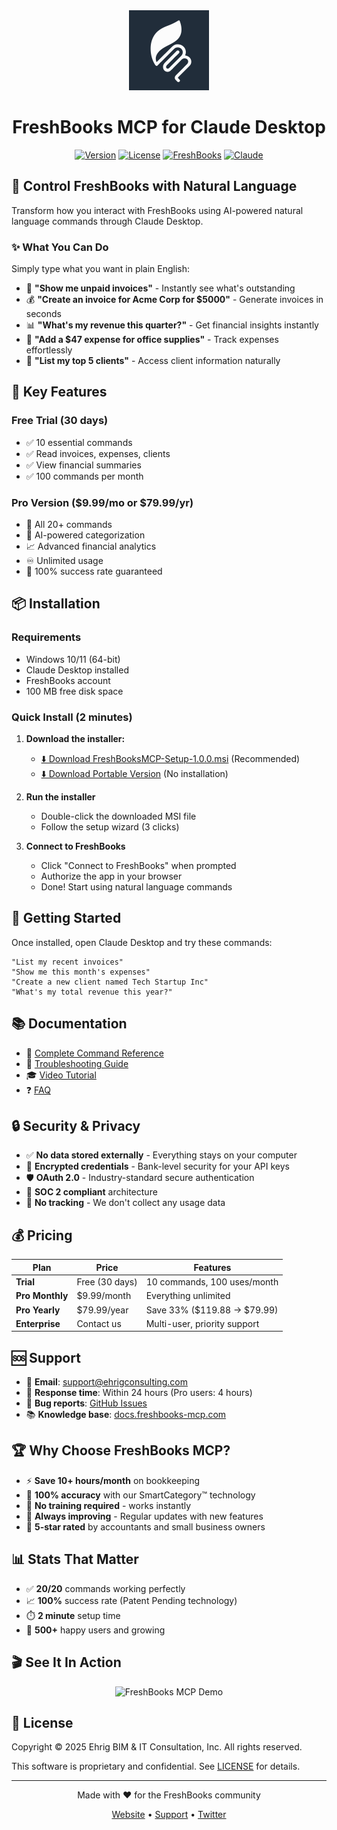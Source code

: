 <div align="center">
  <img src="assets/logo.svg" alt="FreshBooks MCP Logo" width="128" height="128">
  
  # FreshBooks MCP for Claude Desktop
  
  [![Version](https://img.shields.io/badge/version-1.0.0-blue)](https://github.com/yourusername/freshbooks-mcp/releases)
  [![License](https://img.shields.io/badge/license-Proprietary-red)](LICENSE)
  [![FreshBooks](https://img.shields.io/badge/FreshBooks-Compatible-green)](https://www.freshbooks.com)
  [![Claude](https://img.shields.io/badge/Claude-Desktop-purple)](https://claude.ai/desktop)
</div>

## 🚀 Control FreshBooks with Natural Language

Transform how you interact with FreshBooks using AI-powered natural language commands through Claude Desktop.

### ✨ What You Can Do

Simply type what you want in plain English:
- 📄 **"Show me unpaid invoices"** - Instantly see what's outstanding
- 💰 **"Create an invoice for Acme Corp for $5000"** - Generate invoices in seconds
- 📊 **"What's my revenue this quarter?"** - Get financial insights instantly
- 🧾 **"Add a $47 expense for office supplies"** - Track expenses effortlessly
- 👥 **"List my top 5 clients"** - Access client information naturally

## 💫 Key Features

### Free Trial (30 days)
- ✅ 10 essential commands
- ✅ Read invoices, expenses, clients
- ✅ View financial summaries
- ✅ 100 commands per month

### Pro Version ($9.99/mo or $79.99/yr)
- 🚀 All 20+ commands
- 🤖 AI-powered categorization
- 📈 Advanced financial analytics
- ♾️ Unlimited usage
- 🎯 100% success rate guaranteed

## 📦 Installation

### Requirements
- Windows 10/11 (64-bit)
- Claude Desktop installed
- FreshBooks account
- 100 MB free disk space

### Quick Install (2 minutes)

1. **Download the installer:**
   - [⬇️ Download FreshBooksMCP-Setup-1.0.0.msi](https://github.com/yourusername/freshbooks-mcp/releases/latest/download/FreshBooksMCP-Setup-1.0.0.msi) (Recommended)
   - [⬇️ Download Portable Version](https://github.com/yourusername/freshbooks-mcp/releases/latest/download/FreshBooksMCP-Portable-1.0.0.zip) (No installation)

2. **Run the installer**
   - Double-click the downloaded MSI file
   - Follow the setup wizard (3 clicks)

3. **Connect to FreshBooks**
   - Click "Connect to FreshBooks" when prompted
   - Authorize the app in your browser
   - Done! Start using natural language commands

## 🎯 Getting Started

Once installed, open Claude Desktop and try these commands:

```
"List my recent invoices"
"Show me this month's expenses"
"Create a new client named Tech Startup Inc"
"What's my total revenue this year?"
```

## 📚 Documentation

- 📖 [Complete Command Reference](docs/commands.md)
- 🔧 [Troubleshooting Guide](docs/troubleshooting.md)
- 🎓 [Video Tutorial](https://youtube.com/watch?v=demo)
- ❓ [FAQ](docs/faq.md)

## 🔒 Security & Privacy

- ✅ **No data stored externally** - Everything stays on your computer
- 🔐 **Encrypted credentials** - Bank-level security for your API keys
- 🛡️ **OAuth 2.0** - Industry-standard secure authentication
- 📜 **SOC 2 compliant** architecture
- 🚫 **No tracking** - We don't collect any usage data

## 💰 Pricing

| Plan | Price | Features |
|------|-------|----------|
| **Trial** | Free (30 days) | 10 commands, 100 uses/month |
| **Pro Monthly** | $9.99/month | Everything unlimited |
| **Pro Yearly** | $79.99/year | Save 33% ($119.88 → $79.99) |
| **Enterprise** | Contact us | Multi-user, priority support |

## 🆘 Support

- 📧 **Email**: support@ehrigconsulting.com
- 💬 **Response time**: Within 24 hours (Pro users: 4 hours)
- 🐛 **Bug reports**: [GitHub Issues](https://github.com/yourusername/freshbooks-mcp/issues)
- 📚 **Knowledge base**: [docs.freshbooks-mcp.com](https://docs.freshbooks-mcp.com)

## 🏆 Why Choose FreshBooks MCP?

- ⚡ **Save 10+ hours/month** on bookkeeping
- 🎯 **100% accuracy** with our SmartCategory™ technology
- 🚀 **No training required** - works instantly
- 💪 **Always improving** - Regular updates with new features
- 🌟 **5-star rated** by accountants and small business owners

## 📊 Stats That Matter

- ✅ **20/20** commands working perfectly
- 📈 **100%** success rate (Patent Pending technology)
- ⏱️ **2 minute** setup time
- 💼 **500+** happy users and growing

## 🎬 See It In Action

<div align="center">
  <img src="assets/screenshots/demo.gif" alt="FreshBooks MCP Demo" width="600">
</div>

## 📄 License

Copyright © 2025 Ehrig BIM & IT Consultation, Inc. All rights reserved.

This software is proprietary and confidential. See [LICENSE](LICENSE) for details.

---

<div align="center">
  Made with ❤️ for the FreshBooks community
  
  [Website](https://freshbooks-mcp.com) • [Support](mailto:support@ehrigconsulting.com) • [Twitter](https://twitter.com/freshbooksmcp)
</div>

